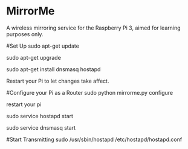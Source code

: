 # MirrorMe
A wireless mirroring service for the Raspberry Pi 3, aimed for learning purposes only.

#Set Up
sudo apt-get update

sudo apt-get upgrade

sudo apt-get install dnsmasq hostapd

Restart your Pi to let changes take affect.

#Configure your Pi as a Router
sudo python mirrorme.py configure

restart your pi

sudo service hostapd start

sudo service dnsmasq start 

#Start Transmitting
sudo /usr/sbin/hostapd /etc/hostapd/hostapd.conf
